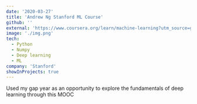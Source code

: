 ```yaml
---
date: '2020-03-27'
title: 'Andrew Ng Stanford ML Course'
github: ''
external: 'https://www.coursera.org/learn/machine-learning?utm_source=gg&utm_medium=sem&utm_campaign=07-StanfordML-ROW&utm_content=07-StanfordML-ROW&campaignid=2070742271&adgroupid=80109820241&device=c&keyword=machine%20learning%20mooc&matchtype=b&network=g&devicemodel=&adpostion=&creativeid=516962315003&hide_mobile_promo&gclid=CjwKCAiAhreNBhAYEiwAFGGKPCEogUAt7Y-2BCUBYo0r6hWnV7Xc5WNunDvsCkNBHTcLeX_lPuKq4hoCtKIQAvD_BwE'
image: './img.png'
tech:
  - Python
  - Numpy
  - Deep learning
  - ML
company: 'Stanford'
showInProjects: true
---
```


Used my gap year as an opportunity to explore the fundamentals of deep learning through this MOOC